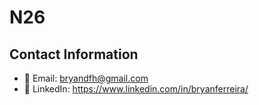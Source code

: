 # N26

## Contact Information

- 📧 Email: bryandfh@gmail.com
- 💼 LinkedIn: https://www.linkedin.com/in/bryanferreira/
